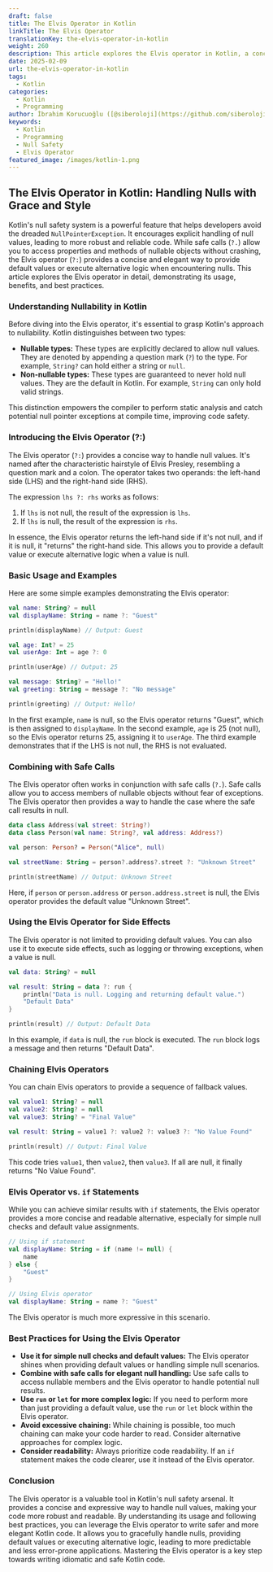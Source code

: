 ```yaml
---
draft: false
title: The Elvis Operator in Kotlin
linkTitle: The Elvis Operator
translationKey: the-elvis-operator-in-kotlin
weight: 260
description: This article explores the Elvis operator in Kotlin, a concise way to handle nulls with grace and style
date: 2025-02-09
url: the-elvis-operator-in-kotlin
tags:
  - Kotlin
categories:
  - Kotlin
  - Programming
author: İbrahim Korucuoğlu ([@siberoloji](https://github.com/siberoloji))
keywords:
  - Kotlin
  - Programming
  - Null Safety
  - Elvis Operator
featured_image: /images/kotlin-1.png
---
```

## The Elvis Operator in Kotlin: Handling Nulls with Grace and Style

Kotlin's null safety system is a powerful feature that helps developers avoid the dreaded `NullPointerException`.  It encourages explicit handling of null values, leading to more robust and reliable code. While safe calls (`?.`) allow you to access properties and methods of nullable objects without crashing, the Elvis operator (`?:`) provides a concise and elegant way to provide default values or execute alternative logic when encountering nulls. This article explores the Elvis operator in detail, demonstrating its usage, benefits, and best practices.

### Understanding Nullability in Kotlin

Before diving into the Elvis operator, it's essential to grasp Kotlin's approach to nullability. Kotlin distinguishes between two types:

* **Nullable types:** These types are explicitly declared to allow null values.  They are denoted by appending a question mark (`?`) to the type. For example, `String?` can hold either a string or `null`.
* **Non-nullable types:** These types are guaranteed to never hold null values. They are the default in Kotlin. For example, `String` can only hold valid strings.

This distinction empowers the compiler to perform static analysis and catch potential null pointer exceptions at compile time, improving code safety.

### Introducing the Elvis Operator (?:)

The Elvis operator (`?:`) provides a concise way to handle null values. It's named after the characteristic hairstyle of Elvis Presley, resembling a question mark and a colon.  The operator takes two operands: the left-hand side (LHS) and the right-hand side (RHS).

The expression `lhs ?: rhs` works as follows:

1. If `lhs` is not null, the result of the expression is `lhs`.
2. If `lhs` is null, the result of the expression is `rhs`.

In essence, the Elvis operator returns the left-hand side if it's not null, and if it is null, it "returns" the right-hand side. This allows you to provide a default value or execute alternative logic when a value is null.

### Basic Usage and Examples

Here are some simple examples demonstrating the Elvis operator:

```kotlin
val name: String? = null
val displayName: String = name ?: "Guest"

println(displayName) // Output: Guest

val age: Int? = 25
val userAge: Int = age ?: 0

println(userAge) // Output: 25

val message: String? = "Hello!"
val greeting: String = message ?: "No message"

println(greeting) // Output: Hello!
```

In the first example, `name` is null, so the Elvis operator returns "Guest", which is then assigned to `displayName`. In the second example, `age` is 25 (not null), so the Elvis operator returns 25, assigning it to `userAge`. The third example demonstrates that if the LHS is not null, the RHS is not evaluated.

### Combining with Safe Calls

The Elvis operator often works in conjunction with safe calls (`?.`).  Safe calls allow you to access members of nullable objects without fear of exceptions.  The Elvis operator then provides a way to handle the case where the safe call results in null.

```kotlin
data class Address(val street: String?)
data class Person(val name: String?, val address: Address?)

val person: Person? = Person("Alice", null)

val streetName: String = person?.address?.street ?: "Unknown Street"

println(streetName) // Output: Unknown Street
```

Here, if `person` or `person.address` or `person.address.street` is null, the Elvis operator provides the default value "Unknown Street".

### Using the Elvis Operator for Side Effects

The Elvis operator is not limited to providing default values.  You can also use it to execute side effects, such as logging or throwing exceptions, when a value is null.

```kotlin
val data: String? = null

val result: String = data ?: run {
    println("Data is null. Logging and returning default value.")
    "Default Data"
}

println(result) // Output: Default Data
```

In this example, if `data` is null, the `run` block is executed. The `run` block logs a message and then returns "Default Data".

### Chaining Elvis Operators

You can chain Elvis operators to provide a sequence of fallback values.

```kotlin
val value1: String? = null
val value2: String? = null
val value3: String? = "Final Value"

val result: String = value1 ?: value2 ?: value3 ?: "No Value Found"

println(result) // Output: Final Value
```

This code tries `value1`, then `value2`, then `value3`. If all are null, it finally returns "No Value Found".

### Elvis Operator vs. `if` Statements

While you can achieve similar results with `if` statements, the Elvis operator provides a more concise and readable alternative, especially for simple null checks and default value assignments.

```kotlin
// Using if statement
val displayName: String = if (name != null) {
    name
} else {
    "Guest"
}

// Using Elvis operator
val displayName: String = name ?: "Guest"
```

The Elvis operator is much more expressive in this scenario.

### Best Practices for Using the Elvis Operator

* **Use it for simple null checks and default values:** The Elvis operator shines when providing default values or handling simple null scenarios.
* **Combine with safe calls for elegant null handling:** Use safe calls to access nullable members and the Elvis operator to handle potential null results.
* **Use `run` or `let` for more complex logic:** If you need to perform more than just providing a default value, use the `run` or `let` block within the Elvis operator.
* **Avoid excessive chaining:** While chaining is possible, too much chaining can make your code harder to read. Consider alternative approaches for complex logic.
* **Consider readability:**  Always prioritize code readability. If an `if` statement makes the code clearer, use it instead of the Elvis operator.

### Conclusion

The Elvis operator is a valuable tool in Kotlin's null safety arsenal. It provides a concise and expressive way to handle null values, making your code more robust and readable. By understanding its usage and following best practices, you can leverage the Elvis operator to write safer and more elegant Kotlin code.  It allows you to gracefully handle nulls, providing default values or executing alternative logic, leading to more predictable and less error-prone applications.  Mastering the Elvis operator is a key step towards writing idiomatic and safe Kotlin code.
